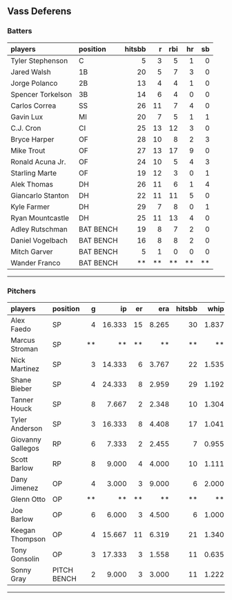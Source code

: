 ## Vass Deferens

### Batters

 
|players           |position  | hitsbb|  r| rbi| hr| sb| 
|:-----------------|:---------|------:|--:|---:|--:|--:| 
|Tyler Stephenson  |C         |      5|  3|   5|  1|  0| 
|Jared Walsh       |1B        |     20|  5|   7|  3|  0| 
|Jorge Polanco     |2B        |     13|  4|   4|  1|  0| 
|Spencer Torkelson |3B        |     14|  6|   4|  0|  0| 
|Carlos Correa     |SS        |     26| 11|   7|  4|  0| 
|Gavin Lux         |MI        |     20|  7|   5|  1|  1| 
|C.J. Cron         |CI        |     25| 13|  12|  3|  0| 
|Bryce Harper      |OF        |     28| 10|   8|  2|  3| 
|Mike Trout        |OF        |     27| 13|  17|  9|  0| 
|Ronald Acuna Jr.  |OF        |     24| 10|   5|  4|  3| 
|Starling Marte    |OF        |     19| 12|   3|  0|  1| 
|Alek Thomas       |DH        |     26| 11|   6|  1|  4| 
|Giancarlo Stanton |DH        |     22| 11|  11|  5|  0| 
|Kyle Farmer       |DH        |     29|  7|   8|  0|  1| 
|Ryan Mountcastle  |DH        |     25| 11|  13|  4|  0| 
|Adley Rutschman   |BAT BENCH |     19|  8|   7|  2|  0| 
|Daniel Vogelbach  |BAT BENCH |     16|  8|   8|  2|  0| 
|Mitch Garver      |BAT BENCH |      5|  1|   0|  0|  0| 
|Wander Franco     |BAT BENCH |     **| **|  **| **| **| 


* * *

### Pitchers

 
|players           |position    |  g|     ip| er|   era| hitsbb|  whip| so|  w| sv| 
|:-----------------|:-----------|--:|------:|--:|-----:|------:|-----:|--:|--:|--:| 
|Alex Faedo        |SP          |  4| 16.333| 15| 8.265|     30| 1.837| 18|  0|  0| 
|Marcus Stroman    |SP          | **|     **| **|    **|     **|    **| **| **| **| 
|Nick Martinez     |SP          |  3| 14.333|  6| 3.767|     22| 1.535| 13|  0|  1| 
|Shane Bieber      |SP          |  4| 24.333|  8| 2.959|     29| 1.192| 26|  0|  0| 
|Tanner Houck      |SP          |  8|  7.667|  2| 2.348|     10| 1.304| 11|  1|  6| 
|Tyler Anderson    |SP          |  3| 16.333|  8| 4.408|     17| 1.041| 12|  1|  0| 
|Giovanny Gallegos |RP          |  6|  7.333|  2| 2.455|      7| 0.955|  6|  1|  1| 
|Scott Barlow      |RP          |  8|  9.000|  4| 4.000|     10| 1.111|  9|  0|  4| 
|Dany Jimenez      |OP          |  4|  3.000|  3| 9.000|      6| 2.000|  1|  0|  1| 
|Glenn Otto        |OP          | **|     **| **|    **|     **|    **| **| **| **| 
|Joe Barlow        |OP          |  6|  6.000|  3| 4.500|      6| 1.000|  3|  2|  3| 
|Keegan Thompson   |OP          |  4| 15.667| 11| 6.319|     21| 1.340| 17|  1|  0| 
|Tony Gonsolin     |OP          |  3| 17.333|  3| 1.558|     11| 0.635| 15|  3|  0| 
|Sonny Gray        |PITCH BENCH |  2|  9.000|  3| 3.000|     11| 1.222|  7|  0|  0| 


* * *


